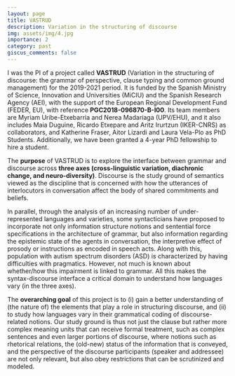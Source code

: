 ```yaml
---
layout: page
title: VASTRUD
description: Variation in the structuring of discourse
img: assets/img/4.jpg
importance: 2
category: past
giscus_comments: false
---
```


I was the PI of a project called <strong>VASTRUD</strong> (Variation in the structuring of discourse: the grammar of perspective, clause typing and common ground management)
for the 2019-2021 period. It is funded by the Spanish Ministry of Science, Innovation and Universities (MiCIU) and the Spanish Research Agency (AEI), 
with the support of the European Regional Development Fund (FEDER, EU), with reference <strong>PGC2018-096870-B-I00</strong>. Its team members are Myriam Uribe-Etxebarria and Nerea Madariaga (UPV/EHU), and it also includes Maia Duguine, Ricardo Etxepare and Aritz Irurtzun (IKER-CNRS) as collaborators, and Katherine Fraser, Aitor Lizardi and Laura Vela-Plo as PhD Students. Additionally, we have been granted a 4-year PhD fellowship to hire a student. 

The <strong>purpose</strong> of VASTRUD is to explore the interface between grammar and discourse across <strong>three axes (cross-linguistic variation, diachronic change, and neuro-diversity)</strong>. Discourse is the study ground of semantics viewed as the discipline that is concerned with how the utterances of interlocutors in conversation affect the body of shared commitments and beliefs. 

In parallel, through the analysis of an increasing number of under-represented languages and varieties, some syntacticians have proposed to incorporate not 
only information structure notions and sentential force specifications in the architecture of grammar, but also information regarding the epistemic state 
of the agents in conversation, the interpretive effect of prosody or instructions as encoded in speech acts. Along with this, population with autism spectrum disorders (ASD)
is characterized by having difficulties with pragmatics. However, not much is known about whether/how this impairment is linked to grammar. All this makes the syntax-discourse 
interface a critical domain to understand how languages vary (in the three axes). 

The <strong>overarching goal</strong> of this project is to (i) gain a better understanding of (the nature of) the elements that play a role in structuring discourse, 
and (ii) to study how languages vary in their grammatical coding of discourse-related notions. Our study ground is thus not just the clause but 
rather more complex meaning units that can receive formal treatment, such as complex sentences and even larger portions of discourse, 
where notions such as rhetorical relations, the (old-new) status of the information that is conveyed, and the perspective of the discourse 
participants (speaker and addressee) are not only relevant, but also obey restrictions that can be scrutinized and modeled.
